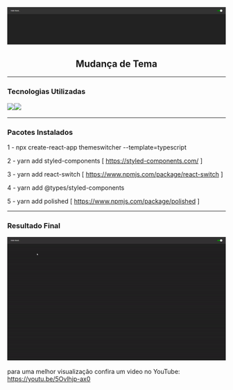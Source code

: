 <img alt="changeOfThemeBanner" src="https://github.com/endersonrufino/change-of-theme/blob/main/src/assets/readme/change-of-theme.png" />

<h2 align="center">
  Mudança de Tema
</h2>

---

### Tecnologias Utilizadas

<img src="https://img.shields.io/badge/React-20232A?style=for-the-badge&logo=react&logoColor=61DAFB"><img src="https://img.shields.io/badge/TypeScript-007ACC?style=for-the-badge&logo=typescript&logoColor=white">

---

### Pacotes Instalados
1 - npx create-react-app themeswitcher --template=typescript

2 - yarn add styled-components [ https://styled-components.com/ ]

3 - yarn add react-switch [ https://www.npmjs.com/package/react-switch ]

4 - yarn add @types/styled-components

5 - yarn add polished [ https://www.npmjs.com/package/polished ]

---

### Resultado Final

<img alt="changeOfThemeGif" src="https://github.com/endersonrufino/change-of-theme/blob/main/src/assets/readme/change-of-theme.gif">

para uma melhor visualização confira um video no YouTube: https://youtu.be/5Ovlhjp-ax0

